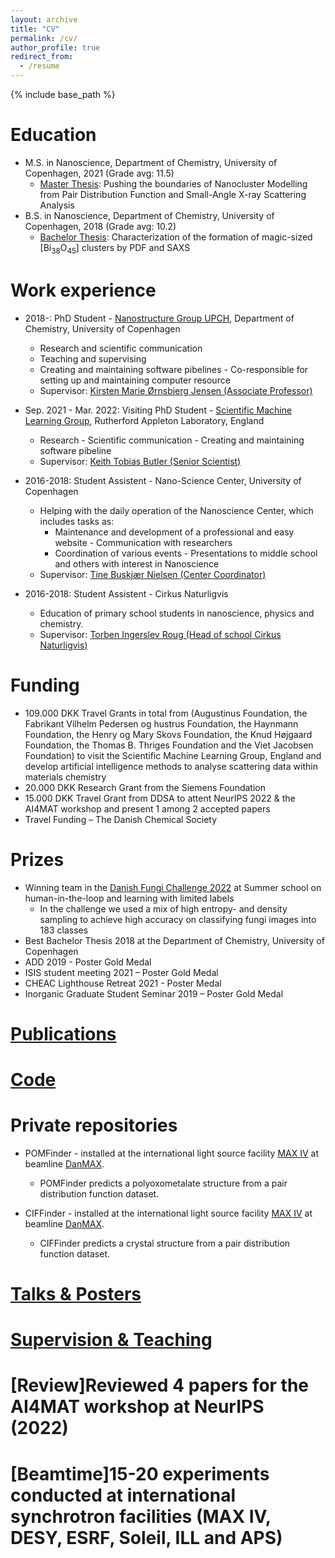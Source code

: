 ```yaml
---
layout: archive
title: "CV"
permalink: /cv/
author_profile: true
redirect_from:
  - /resume
---
```


{% include base_path %}

Education
======
* M.S. in Nanoscience, Department of Chemistry, University of Copenhagen, 2021 (Grade avg: 11.5)
  * [Master Thesis](../files/MasterThesis.pdf): Pushing the boundaries of Nanocluster Modelling from Pair Distribution Function and Small-Angle X-ray Scattering Analysis
* B.S. in Nanoscience, Department of Chemistry, University of Copenhagen, 2018 (Grade avg: 10.2)
  * [Bachelor Thesis](../files/BachelorThesis.pdf): Characterization of the formation of magic-sized [Bi<sub>38</sub>O<sub>45</sub>] clusters by PDF and SAXS

Work experience
======
* 2018-: PhD Student - [Nanostructure Group UPCH](https://nanostructure-cph.com/), Department of Chemistry, University of Copenhagen
    * Research and scientific communication
    * Teaching and supervising
    * Creating and maintaining software pibelines - Co-responsible for setting up and maintaining computer resource
  * Supervisor: [Kirsten Marie Ørnsbjerg Jensen (Associate Professor)](https://chem.ku.dk/ansatte/alle/?pure=en/persons/540779)

* Sep. 2021 - Mar. 2022: Visiting PhD Student - [Scientific Machine Learning Group](https://www.scd.stfc.ac.uk/Pages/Scientific-Machine-Learning.aspx), Rutherford Appleton Laboratory, England
    * Research - Scientific communication - Creating and maintaining software pibeline
  * Supervisor: [Keith Tobias Butler (Senior Scientist)](https://www.scd.stfc.ac.uk/Pages/Keith-Butler.aspx)

* 2016-2018: Student Assistent - Nano-Science Center, University of Copenhagen
    * Helping with the daily operation of the Nanoscience Center, which includes tasks as:
      * Maintenance and development of a professional and easy website - Communication with researchers
      * Coordination of various events - Presentations to middle school and others with interest in Nanoscience
  * Supervisor: [Tine Buskjær Nielsen (Center Coordinator)](https://nano.ku.dk/english/contact/)
  
* 2016-2018: Student Assistent - Cirkus Naturligvis
    * Education of primary school students in nanoscience, physics and chemistry.
  * Supervisor: [Torben Ingerslev Roug (Head of school Cirkus Naturligvis)](https://www.linkedin.com/in/torbeningerslevroug/?originalSubdomain=dk)

Funding
======
* 109.000 DKK Travel Grants in total from (Augustinus Foundation, the Fabrikant Vilhelm Pedersen og hustrus Foundation, the Haynmann Foundation, the Henry og Mary Skovs Foundation, the Knud Højgaard Foundation, the Thomas B. Thriges Foundation and the Viet Jacobsen Foundation) to visit the Scientific Machine Learning Group, England and develop artificial intelligence methods to analyse scattering data within materials chemistry
* 20.000 DKK Research Grant from the Siemens Foundation
* 15.000 DKK Travel Grant from DDSA to attent NeurIPS 2022 & the AI4MAT workshop and present 1 among 2 accepted papers
* Travel Funding – The Danish Chemical Society

Prizes 
======
* Winning team in the [Danish Fungi Challenge 2022](https://human-in-the-loop.compute.dtu.dk/challenge/) at Summer school on human-in-the-loop and learning with limited labels 
  * In the challenge we used a mix of high entropy- and density sampling to achieve high accuracy on classifying fungi images into 183 classes
* Best Bachelor Thesis 2018 at the Department of Chemistry, University of Copenhagen
* ADD 2019 - Poster Gold Medal
* ISIS student meeting 2021 – Poster Gold Medal
* CHEAC Lighthouse Retreat 2021 - Poster Medal
* Inorganic Graduate Student Seminar 2019 – Poster Gold Medal

[Publications](https://scholar.google.com/citations?user=uQY14MjfYsIC&hl=da&oi=ao)
======

[Code](https://github.com/AndySAnker)
======

Private repositories
======
* POMFinder - installed at the international light source facility [MAX IV](https://www.maxiv.lu.se/) at beamline [DanMAX](https://www.maxiv.lu.se/beamlines-accelerators/beamlines/danmax/).
  * POMFinder predicts a polyoxometalate structure from a pair distribution function dataset.

* CIFFinder - installed at the international light source facility [MAX IV](https://www.maxiv.lu.se/) at beamline [DanMAX](https://www.maxiv.lu.se/beamlines-accelerators/beamlines/danmax/).
  * CIFFinder predicts a crystal structure from a pair distribution function dataset.

[Talks & Posters](https://andySAnker.github.io/talks/)
======

[Supervision & Teaching](https://andySAnker.github.io/teaching/)
======

[Review]Reviewed 4 papers for the AI4MAT workshop at NeurIPS (2022)
======

[Beamtime]15-20 experiments conducted at international synchrotron facilities (MAX IV, DESY, ESRF, Soleil, ILL and APS)
======

<!--
Publications
======
  <ul>{% for post in site.publications %}
    {% include archive-single-cv.html %}
  {% endfor %}</ul>
  
Talks
======
  <ul>{% for post in site.talks %}
    {% include archive-single-talk-cv.html %}
  {% endfor %}</ul>
  
Teaching
======
  <ul>{% for post in site.teaching %}
    {% include archive-single-cv.html %}
  {% endfor %}</ul>

-->
  

